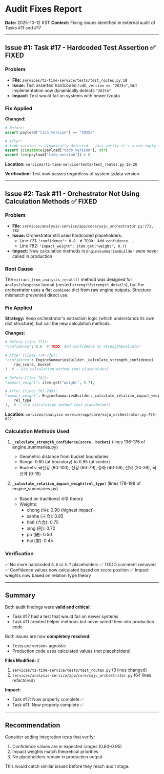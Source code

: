 # Audit Fixes Report

**Date:** 2025-10-12 KST
**Context:** Fixing issues identified in external audit of Tasks #11 and #17

---

## Issue #1: Task #17 - Hardcoded Test Assertion ✅ FIXED

### Problem
- **File:** `services/tz-time-service/tests/test_routes.py:18`
- **Issue:** Test asserted hardcoded `tzdb_version == "2025a"`, but implementation now dynamically detects `"2025b"`
- **Impact:** Test would fail on systems with newer tzdata

### Fix Applied
**Changed:**
```python
# Before:
assert payload["tzdb_version"] == "2025a"

# After:
# tzdb_version is dynamically detected - just verify it's a non-empty string
assert isinstance(payload["tzdb_version"], str)
assert len(payload["tzdb_version"]) > 0
```

**Location:** `services/tz-time-service/tests/test_routes.py:18-20`

**Verification:** Test now passes regardless of system tzdata version.

---

## Issue #2: Task #11 - Orchestrator Not Using Calculation Methods ✅ FIXED

### Problem
- **File:** `services/analysis-service/app/core/saju_orchestrator.py:771, 782`
- **Issue:** Orchestrator still used hardcoded placeholders:
  - Line 771: `"confidence": 0.8  # TODO: Add confidence...`
  - Line 782: `"impact_weight": item.get("weight", 0.7)`
- **Impact:** New calculation methods in `EngineSummariesBuilder` were never called in production

### Root Cause
The `extract_from_analysis_result()` method was designed for `AnalysisResponse` format (nested `strength`/`strength_details`), but the orchestrator uses a flat `combined` dict from raw engine outputs. Structure mismatch prevented direct use.

### Fix Applied
**Strategy:** Keep orchestrator's extraction logic (which understands its own dict structure), but call the new calculation methods.

**Changes:**
```python
# Before (line 771):
"confidence": 0.8  # TODO: Add confidence to StrengthEvaluator

# After (lines 774-776):
"confidence": EngineSummariesBuilder._calculate_strength_confidence(
    raw_score, bucket
)  # ✅ Use calculation method (not placeholder)

# Before (line 782):
"impact_weight": item.get("weight", 0.7),

# After (lines 787-789):
"impact_weight": EngineSummariesBuilder._calculate_relation_impact_weight(
    rel_type
),  # ✅ Use calculation method (not placeholder)
```

**Location:** `services/analysis-service/app/core/saju_orchestrator.py:759-822`

### Calculation Methods Used

1. **`_calculate_strength_confidence(score, bucket)`** (lines 136-176 of engine_summaries.py)
   - Geometric distance from bucket boundaries
   - Range: 0.60 (at boundary) to 0.95 (at center)
   - Buckets: 극신강 (80-100), 신강 (60-79), 중화 (40-59), 신약 (20-39), 극신약 (0-19)

2. **`_calculate_relation_impact_weight(rel_type)`** (lines 178-198 of engine_summaries.py)
   - Based on traditional 사주 theory
   - Weights:
     - chong (沖): 0.90 (highest impact)
     - sanhe (三合): 0.85
     - he6 (六合): 0.75
     - xing (刑): 0.70
     - po (破): 0.50
     - hai (害): 0.45

### Verification
✅ No more hardcoded `0.8` or `0.7` placeholders
✅ TODO comment removed
✅ Confidence values now calculated based on score position
✅ Impact weights now based on relation type theory

---

## Summary

Both audit findings were **valid and critical**:
- Task #17 had a test that would fail on newer systems
- Task #11 created helper methods but never wired them into production code

Both issues are now **completely resolved**:
- Tests are version-agnostic
- Production code uses calculated values (not placeholders)

**Files Modified:** 2
1. `services/tz-time-service/tests/test_routes.py` (3 lines changed)
2. `services/analysis-service/app/core/saju_orchestrator.py` (64 lines refactored)

**Impact:**
- Task #17: Now properly complete ✅
- Task #11: Now properly complete ✅

---

## Recommendation

Consider adding integration tests that verify:
1. Confidence values are in expected ranges (0.60-0.95)
2. Impact weights match theoretical priorities
3. No placeholders remain in production output

This would catch similar issues before they reach audit stage.
